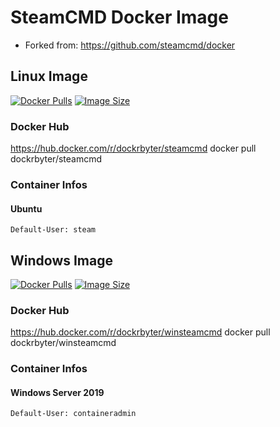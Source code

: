 # SteamCMD Docker Image
 - Forked from: https://github.com/steamcmd/docker

## Linux Image
[![Docker Pulls](https://img.shields.io/docker/pulls/dockrbyter/steamcmd.svg)](https://hub.docker.com/r/dockrbyter/steamcmd)
[![Image Size](https://img.shields.io/docker/image-size/dockrbyter/steamcmd.svg)](https://hub.docker.com/r/dockrbyter/steamcmd)

### Docker Hub
https://hub.docker.com/r/dockrbyter/steamcmd
docker pull dockrbyter/steamcmd


### Container Infos
#### Ubuntu
```
Default-User: steam
```

## Windows Image
[![Docker Pulls](https://img.shields.io/docker/pulls/dockrbyter/winsteamcmd.svg)](https://hub.docker.com/r/dockrbyter/winsteamcmd)
[![Image Size](https://img.shields.io/docker/image-size/dockrbyter/winsteamcmd.svg)](https://hub.docker.com/r/dockrbyter/winsteamcmd)

### Docker Hub
https://hub.docker.com/r/dockrbyter/winsteamcmd
docker pull dockrbyter/winsteamcmd


### Container Infos
#### Windows Server 2019
```
Default-User: containeradmin
```
